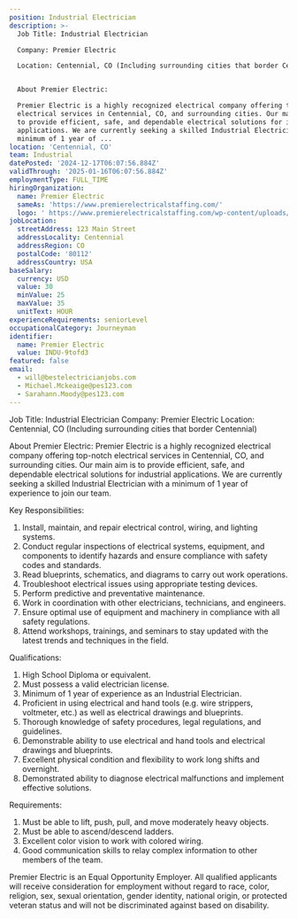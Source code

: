 ```yaml
---
position: Industrial Electrician
description: >-
  Job Title: Industrial Electrician

  Company: Premier Electric

  Location: Centennial, CO (Including surrounding cities that border Centennial)


  About Premier Electric:

  Premier Electric is a highly recognized electrical company offering top-notch
  electrical services in Centennial, CO, and surrounding cities. Our main aim is
  to provide efficient, safe, and dependable electrical solutions for industrial
  applications. We are currently seeking a skilled Industrial Electrician with a
  minimum of 1 year of ...
location: 'Centennial, CO'
team: Industrial
datePosted: '2024-12-17T06:07:56.884Z'
validThrough: '2025-01-16T06:07:56.884Z'
employmentType: FULL_TIME
hiringOrganization:
  name: Premier Electric
  sameAs: 'https://www.premierelectricalstaffing.com/'
  logo: ' https://www.premierelectricalstaffing.com/wp-content/uploads/2020/05/Premier-Electrical-Staffing-logo.png'
jobLocation:
  streetAddress: 123 Main Street
  addressLocality: Centennial
  addressRegion: CO
  postalCode: '80112'
  addressCountry: USA
baseSalary:
  currency: USD
  value: 30
  minValue: 25
  maxValue: 35
  unitText: HOUR
experienceRequirements: seniorLevel
occupationalCategory: Journeyman
identifier:
  name: Premier Electric
  value: INDU-9tofd3
featured: false
email:
  - will@bestelectricianjobs.com
  - Michael.Mckeaige@pes123.com
  - Sarahann.Moody@pes123.com
---
```




Job Title: Industrial Electrician
Company: Premier Electric
Location: Centennial, CO (Including surrounding cities that border Centennial)

About Premier Electric:
Premier Electric is a highly recognized electrical company offering top-notch electrical services in Centennial, CO, and surrounding cities. Our main aim is to provide efficient, safe, and dependable electrical solutions for industrial applications. We are currently seeking a skilled Industrial Electrician with a minimum of 1 year of experience to join our team.

Key Responsibilities:

1. Install, maintain, and repair electrical control, wiring, and lighting systems.
2. Conduct regular inspections of electrical systems, equipment, and components to identify hazards and ensure compliance with safety codes and standards.
3. Read blueprints, schematics, and diagrams to carry out work operations.
4. Troubleshoot electrical issues using appropriate testing devices.
5. Perform predictive and preventative maintenance.
6. Work in coordination with other electricians, technicians, and engineers.
7. Ensure optimal use of equipment and machinery in compliance with all safety regulations.
8. Attend workshops, trainings, and seminars to stay updated with the latest trends and techniques in the field.

Qualifications:

1. High School Diploma or equivalent.
2. Must possess a valid electrician license.
3. Minimum of 1 year of experience as an Industrial Electrician.
4. Proficient in using electrical and hand tools (e.g. wire strippers, voltmeter, etc.) as well as electrical drawings and blueprints.
5. Thorough knowledge of safety procedures, legal regulations, and guidelines.
6. Demonstrable ability to use electrical and hand tools and electrical drawings and blueprints.
7. Excellent physical condition and flexibility to work long shifts and overnight.
8. Demonstrated ability to diagnose electrical malfunctions and implement effective solutions.

Requirements:

1. Must be able to lift, push, pull, and move moderately heavy objects.
2. Must be able to ascend/descend ladders.
3. Excellent color vision to work with colored wiring.
4. Good communication skills to relay complex information to other members of the team.

Premier Electric is an Equal Opportunity Employer. All qualified applicants will receive consideration for employment without regard to race, color, religion, sex, sexual orientation, gender identity, national origin, or protected veteran status and will not be discriminated against based on disability.
